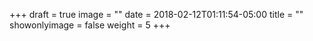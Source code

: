+++
draft = true
image = ""
date = 2018-02-12T01:11:54-05:00
title = ""
showonlyimage = false
weight = 5
+++